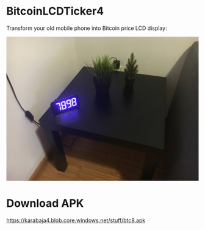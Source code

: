 # BitcoinLCDTicker4

Transform your old mobile phone into Bitcoin price LCD display:

![Alt text](screenshot.jpg?raw=true)

# Download APK

https://karabaja4.blob.core.windows.net/stuff/btc8.apk
